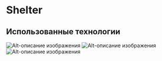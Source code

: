 # Shelter
## Использованные технологии
![Alt-описание изображения](https://camo.githubusercontent.com/9bceb931d755afc93679b5b7fbdffd68403e3c6bb78fe29d1de662cac4be014a/68747470733a2f2f696d672e736869656c64732e696f2f62616467652f2d4769746875622d626c61636b3f7374796c653d666f722d7468652d6261646765266c6f676f3d676974687562266c6f676f436f6c6f723d7768697465) ![Alt-описание изображения](https://camo.githubusercontent.com/b2c7354770dd5741fd344e50fb6facec8001f67018df58b2f334cd027977cf62/68747470733a2f2f696d672e736869656c64732e696f2f62616467652f2d4353532d4630353033323f7374796c653d666f722d7468652d6261646765266c6f676f3d435353266c6f676f436f6c6f723d7768697465)  ![Alt-описание изображения](https://camo.githubusercontent.com/afd73fd9e5bad465abbffad440893f82032fea7428313c817a10874add6fedb2/68747470733a2f2f696d672e736869656c64732e696f2f62616467652f2d68746d6c2d70696e6b3f7374796c653d666f722d7468652d6261646765)
